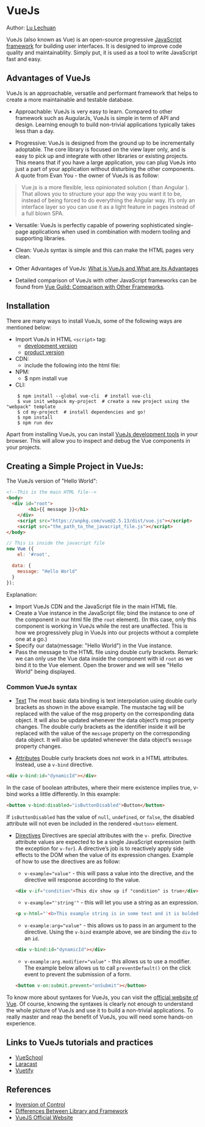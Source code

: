 # VueJs

Author: [Lu Lechuan](https://github.com/LuLechuan)

VueJs (also known as Vue) is an open-source progressive [JavaScript framework](https://en.wikipedia.org/wiki/JavaScript_framework) for building user interfaces. It is designed to improve code quality and maintainablity. Simply put, it is used as a tool to write JavaScript fast and easy.

## Advantages of VueJs

VueJs is an approachable, versatile and performant framework that helps to create a more maintainable and testable database.

* Approachable: VueJs is very easy to learn. Compared to other framework such as AugularJs, VueJs is simple in term of API and design. Learning enough to build non-trivial applications typically takes less than a day.

* Progressive: VueJs is designed from the ground up to be incrementally adoptable. The core library is focused on the view layer only, and is easy to pick up and integrate with other libraries or existing projects. This means that if you have a large application, you can plug VueJs into just a part of your application without disturbing the other components. A quote from Evan You - the owner of VueJs is as follow:

> Vue.js is a more flexible, less opinionated solution ( than Angular ). That allows you to structure your app the way you want it to be, instead of being forced to do everything the Angular way. It’s only an interface layer so you can use it as a light feature in pages instead of a full blown SPA.

* Versatile: VueJs is perfectly capable of powering sophisticated single-page applications when used in combination with modern tooling and supporting libraries.

* Clean: VueJs syntax is simple and this can make the HTML pages very clean.

* Other Advantages of VueJs: [What is VueJs and What are its Advantages](https://hackernoon.com/what-is-vue-js-and-what-are-its-advantages-4071b7c7993d)

* Detailed comparison of VueJs with other JavaScript frameworks can be found from [Vue Guild: Comparison with Other Frameworks](https://vuejs.org/v2/guide/comparison.html).

## Installation

There are many ways to install VueJs, some of the following ways are mentioned below:
* Import VueJs in HTML `<script>` tag:
  - [development version](https://vuejs.org/js/vue.js)
  - [product version](https://vuejs.org/js/vue.min.js)
* CDN:
  - include the following into the html file:
    <script src="https:<span></span>//cdn.jsdelivr.net/npm/vue@2.5.13/dist/vue.js"></script>
* NPM:
  - $ npm install vue
* CLI:
```cli
    $ npm install --global vue-cli  # install vue-cli
    $ vue init webpack my-project  # create a new project using the "webpack" template
    $ cd my-project  # install dependencies and go!
    $ npm install
    $ npm run dev
```

Apart from installing VueJs, you can install [VueJs development tools](https://github.com/vuejs/vue-devtools#vue-devtools) in your browser. This will allow you to inspect and debug the Vue components in your projects.

## Creating a Simple Project in VueJs:

The VueJs version of "Hello World":

```HTML
<!--This is the main HTML file-->
<body>
  <div id="root">
		<h1>{{ message }}</h1>
	</div>
	<script src="https://unpkg.com/vue@2.5.13/dist/vue.js"></script>
	<script src="the_path_to_the_javacript_file.js"></script>
</body>
```

```js
// This is inside the javacript file
new Vue ({
	el: '#root',

  data: {
    message: "Hello World"
  }
});
```

Explanation:
* Import VueJs CDN and the JavaScript file in the main HTML file.
* Create a Vue instance in the JavaScript file; bind the instance to one of the component in our html file (the `root` element). (In this case, only this component is working in VueJs while the rest are unaffected. This is how we progressively plug in VueJs into our projects without a complete one at a go.)
* Specify our data(message: "Hello World") in the Vue instance.
* Pass the message to the HTML file using double curly brackets.
Remark: we can only use the Vue data inside the component with id `root` as we bind it to the Vue element.
Open the brower and we will see "Hello World" being displayed.

### Common VueJs syntax

* [Text](https://vuejs.org/v2/guide/syntax.html#Text)
The most basic data binding is text interpolation using double curly brackets as shown in the above example. The mustache tag will be replaced with the value of the msg property on the corresponding data object. It will also be updated whenever the data object’s msg property changes. The double curly brackets as the identifier inside it will be replaced with the value of the `message` property on the corresponding data object. It will also be updated whenever the data object’s `message` property changes.

* [Attributes](https://vuejs.org/v2/guide/syntax.html#Attributes)
Double curly brackets does not work in a HTML attributes. Instead, use a `v-bind` directive.
```HTML
<div v-bind:id="dynamicId"></div>
```
In the case of boolean attributes, where their mere existence implies true, v-bind works a little differently. In this example:
```HTML
<button v-bind:disabled="isButtonDisabled">Button</button>
```
If `isButtonDisabled` has the value of `null`, `undefined`, or `false`, the disabled attribute will not even be included in the rendered `<button>` element.

* [Directives](https://vuejs.org/v2/guide/syntax.html#Directives)
Directives are special attributes with the `v-` prefix. Directive attribute values are expected to be a single JavaScript expression (with the exception for `v-for`). A directive’s job is to reactively apply side effects to the DOM when the value of its expression changes.
Example of how to use the directives are as follow:

  - `v-example="value"` - this will pass a value into the directive, and the directive will response according to the value.
  ```HTML
  <div v-if="condition">This div show up if "condition" is true</div>
  ```

  - `v-example="'string'"` - this will let you use a string as an expression.
  ```HTML
  <p v-html="'<b>This example string is in some text and it is bolded</b>'"></p>
  ```

  - `v-example:arg="value"` - this allows us to pass in an argument to the directive. Using the `v-bind` example above, we are binding the `div` to an `id`.
  ```HTML
  <div v-bind:id="dynamicId"></div>
  ```

  - `v-example:arg.modifier="value"` - this allows us to use a modifier. The example below allows us to call `preventDefault()` on the click event to prevent the submission of a form.
  ```HTML
  <button v-on:submit.prevent="onSubmit"></button>
  ```

To know more about syntaxes for VueJs, you can visit the [official website of Vue](https://vuejs.org/).
Of course, knowing the syntaxes is clearly not enough to understand the whole picture of VueJs and use it to build a non-trivial applications. To really master and reap the benefit of VueJs, you will need some hands-on experience.

## Links to VueJs tutorials and practices

- [VueSchool](https://vuejs.org/)
- [Laracast](https://laracasts.com/series/learn-vue-2-step-by-step)
- [Vuetify](https://vuetifyjs.com/zh-Hans/)

## References

- [Inversion of Control](http://martinfowler.com/bliki/InversionOfControl.html)
- [Differences Between Library and Framework](http://www.c-sharpcorner.com/UploadFile/a85b23/framework-vs-library/)
- [VueJS Official Website](https://vuejs.org/)
